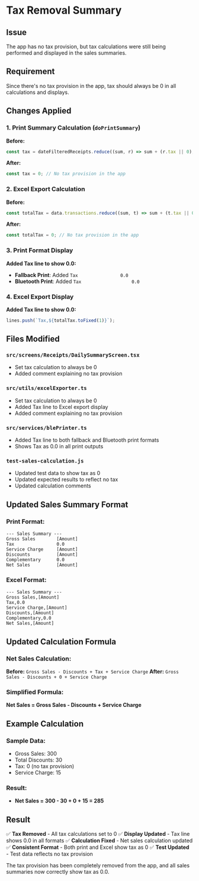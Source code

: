 # Tax Removal Summary

## Issue
The app has no tax provision, but tax calculations were still being performed and displayed in the sales summaries.

## Requirement
Since there's no tax provision in the app, tax should always be 0 in all calculations and displays.

## Changes Applied

### 1. Print Summary Calculation (`doPrintSummary`)

**Before:**
```typescript
const tax = dateFilteredReceipts.reduce((sum, r) => sum + (r.tax || 0), 0);
```

**After:**
```typescript
const tax = 0; // No tax provision in the app
```

### 2. Excel Export Calculation

**Before:**
```typescript
const totalTax = data.transactions.reduce((sum, t) => sum + (t.tax || 0), 0);
```

**After:**
```typescript
const totalTax = 0; // No tax provision in the app
```

### 3. Print Format Display

**Added Tax line to show 0.0:**
- **Fallback Print**: Added `Tax                0.0`
- **Bluetooth Print**: Added `Tax                   0.0`

### 4. Excel Export Display

**Added Tax line to show 0.0:**
```typescript
lines.push(`Tax,${totalTax.toFixed(1)}`);
```

## Files Modified

### `src/screens/Receipts/DailySummaryScreen.tsx`
- Set tax calculation to always be 0
- Added comment explaining no tax provision

### `src/utils/excelExporter.ts`
- Set tax calculation to always be 0
- Added Tax line to Excel export display
- Added comment explaining no tax provision

### `src/services/blePrinter.ts`
- Added Tax line to both fallback and Bluetooth print formats
- Shows Tax as 0.0 in all print outputs

### `test-sales-calculation.js`
- Updated test data to show tax as 0
- Updated expected results to reflect no tax
- Updated calculation comments

## Updated Sales Summary Format

### Print Format:
```
--- Sales Summary ---
Gross Sales        [Amount]
Tax                0.0
Service Charge     [Amount]
Discounts          [Amount]
Complementary      0.0
Net Sales          [Amount]
```

### Excel Format:
```
--- Sales Summary ---
Gross Sales,[Amount]
Tax,0.0
Service Charge,[Amount]
Discounts,[Amount]
Complementary,0.0
Net Sales,[Amount]
```

## Updated Calculation Formula

### Net Sales Calculation:
**Before:** `Gross Sales - Discounts + Tax + Service Charge`
**After:** `Gross Sales - Discounts + 0 + Service Charge`

### Simplified Formula:
**Net Sales = Gross Sales - Discounts + Service Charge**

## Example Calculation

### Sample Data:
- Gross Sales: 300
- Total Discounts: 30
- Tax: 0 (no tax provision)
- Service Charge: 15

### Result:
- **Net Sales = 300 - 30 + 0 + 15 = 285**

## Result

✅ **Tax Removed** - All tax calculations set to 0
✅ **Display Updated** - Tax line shows 0.0 in all formats
✅ **Calculation Fixed** - Net sales calculation updated
✅ **Consistent Format** - Both print and Excel show tax as 0
✅ **Test Updated** - Test data reflects no tax provision

The tax provision has been completely removed from the app, and all sales summaries now correctly show tax as 0.0.

